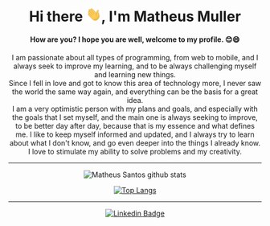 <h1 align="center">Hi there <img src="https://raw.githubusercontent.com/ABSphreak/ABSphreak/master/gifs/Hi.gif" width="30px">, I'm Matheus Muller</h1>

<h4 align="center">How are you? I hope you are well, welcome to my profile. 😊😄</h4>

<p align="center">
I am passionate about all types of programming, from web to mobile, and I always seek to improve my learning, and to be always challenging myself and learning new things.<br>
Since I fell in love and got to know this area of technology more, I never saw the world the same way again, and everything can be the basis for a great idea.<br>
I am a very optimistic person with my plans and goals, and especially with the goals that I set myself, and the main one is always seeking to improve, to be better day after day, because that is my essence and what defines me. I like to keep myself informed and updated, and I always try to learn about what I don't know, and go even deeper into the things I already know. I love to stimulate my ability to solve problems and my creativity.
</p>

 ---

   <div align="center">

![Matheus Santos github stats](https://github-readme-stats.vercel.app/api?username=resist0&show_icons=true&theme=dark)

[![Top Langs](https://github-readme-stats.vercel.app/api/top-langs/?username=resist0&theme=light)](https://github.com/resist0/github-readme-stats)


   </div>

---

   <div align="center">


   [![Linkedin Badge](https://img.shields.io/badge/-Matheus%20Santos-292929?style=flat-square&logo=Linkedin&logoColor=white&link=https://www.linkedin.com/in/math-santos/)](https://www.linkedin.com/in/math-santos/)

   </div>
